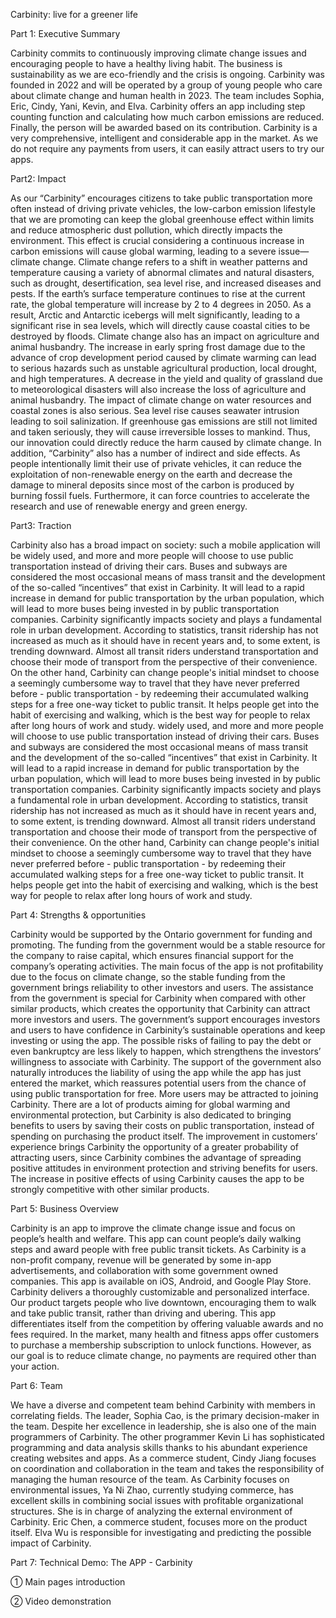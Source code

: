 Carbinity: live for a greener life


Part 1: Executive Summary 


Carbinity commits to continuously improving climate change issues and encouraging people to have a healthy living habit. The business is sustainability as we are eco-friendly and the crisis is ongoing. Carbinity was founded in 2022 and will be operated by a group of young people who care about climate change and human health in 2023. The team includes Sophia, Eric, Cindy, Yani, Kevin, and Elva. Carbinity offers an app including step counting function and calculating how much carbon emissions are reduced. Finally, the person will be awarded based on its contribution. Carbinity is a very comprehensive, intelligent and considerable app in the market. As we do not require any payments from users, it can easily attract users to try our apps. 



Part2: Impact 


As our “Carbinity” encourages citizens to take public transportation more often instead of driving private vehicles, the low-carbon emission lifestyle that we are promoting can keep the global greenhouse effect within limits and reduce atmospheric dust pollution, which directly impacts the environment. This effect is crucial considering a continuous increase in carbon emissions will cause global warming, leading to a severe issue—climate change. Climate change refers to a shift in weather patterns and temperature causing a variety of abnormal climates and natural disasters, such as drought, desertification, sea level rise, and increased diseases and pests. If the earth’s surface temperature continues to rise at the current rate, the global temperature will increase by 2 to 4 degrees in 2050. As a result, Arctic and Antarctic icebergs will melt significantly, leading to a significant rise in sea levels, which will directly cause coastal cities to be destroyed by floods. Climate change also has an impact on agriculture and animal husbandry. The increase in early spring frost damage due to the advance of crop development period caused by climate warming can lead to serious hazards such as unstable agricultural production, local drought, and high temperatures. A decrease in the yield and quality of grassland due to meteorological disasters will also increase the loss of agriculture and animal husbandry. The impact of climate change on water resources and coastal zones is also serious. Sea level rise causes seawater intrusion leading to soil salinization. If greenhouse gas emissions are still not limited and taken seriously, they will cause irreversible losses to mankind. Thus, our innovation could directly reduce the harm caused by climate change. In addition, “Carbinity” also has a number of indirect and side effects. As people intentionally limit their use of private vehicles, it can reduce the exploitation of non-renewable energy on the earth and decrease the damage to mineral deposits since most of the carbon is produced by burning fossil fuels. Furthermore, it can force countries to accelerate the research and use of renewable energy and green energy. 


Part3: Traction 


Carbinity also has a broad impact on society: such a mobile application will be widely used, and more and more people will choose to use public transportation instead of driving their cars. Buses and subways are considered the most occasional means of mass transit and the development of the so-called “incentives” that exist in Carbinity. It will lead to a rapid increase in demand for public transportation by the urban population, which will lead to more buses being invested in by public transportation companies. Carbinity significantly impacts society and plays a fundamental role in urban development. According to statistics, transit ridership has not increased as much as it should have in recent years and, to some extent, is trending downward. Almost all transit riders understand transportation and choose their mode of transport from the perspective of their convenience. On the other hand, Carbinity can change people's initial mindset to choose a seemingly cumbersome way to travel that they have never preferred before - public transportation - by redeeming their accumulated walking steps for a free one-way ticket to public transit. It helps people get into the habit of exercising and walking, which is the best way for people to relax after long hours of work and study. 
widely used, and more and more people will choose to use public transportation instead of driving their cars. Buses and subways are considered the most occasional means of mass transit and the development of the so-called “incentives” that exist in Carbinity. It will lead to a rapid increase in demand for public transportation by the urban population, which will lead to more buses being invested in by public transportation companies. Carbinity significantly impacts society and plays a fundamental role in urban development. According to statistics, transit ridership has not increased as much as it should have in recent years and, to some extent, is trending downward. Almost all transit riders understand transportation and choose their mode of transport from the perspective of their convenience. On the other hand, Carbinity can change people's initial mindset to choose a seemingly cumbersome way to travel that they have never preferred before - public transportation - by redeeming their accumulated walking steps for a free one-way ticket to public transit. It helps people get into the habit of exercising and walking, which is the best way for people to relax after long hours of work and study. 


Part 4: Strengths & opportunities 


Carbinity would be supported by the Ontario government for funding and promoting. The funding from the government would be a stable resource for the company to raise capital, which ensures financial support for the company’s operating activities. The main focus of the app is not profitability due to the focus on climate change, so the stable funding from the government brings reliability to other investors and users. The assistance from the government is special for Carbinity when compared with other similar products, which creates the opportunity that Carbinity can attract more investors and users. The government’s support encourages investors and users to have confidence in Carbinity’s sustainable operations and keep investing or using the app. The possible risks of failing to pay the debt or even bankruptcy are less likely to happen, which strengthens the investors’ willingness to associate with Carbinity. The support of the government also naturally introduces the liability of using the app while the app has just entered the market, which reassures potential users from the chance of using public transportation for free. More users may be attracted to joining Carbinity. There are a lot of products aiming for global warming and environmental protection, but Carbinity is also dedicated to bringing benefits to users by saving their costs on public transportation, instead of spending on purchasing the product itself. The improvement in customers’ experience brings Carbinity the opportunity of a greater probability of attracting users, since Carbinity combines the advantage of spreading positive attitudes in environment protection and striving benefits for users. The increase in positive effects of using Carbinity causes the app to be strongly competitive with other similar products. 


Part 5: Business Overview 


Carbinity is an app to improve the climate change issue and focus on people’s health and welfare. This app can count people’s daily walking steps and award people with free public transit tickets. As Carbinity is a non-profit company, revenue will be generated by some in-app advertisements, and collaboration with some government owned companies. This app is available on iOS, Android, and Google Play Store. Carbinity delivers a thoroughly customizable and personalized interface. Our product targets people who live downtown, encouraging them to walk and take public transit, rather than driving and ubering. This app differentiates itself from the competition by offering valuable awards and no fees required. In the market, many health and fitness apps offer customers to purchase a membership subscription to unlock functions. However, as our goal is to reduce climate change, no payments are required other than your action. 


Part 6: Team 


We have a diverse and competent team behind Carbinity with members in correlating fields. 
The leader, Sophia Cao, is the primary decision-maker in the team. Despite her excellence in leadership, she is also one of the main programmers of Carbinity. 
The other programmer Kevin Li has sophisticated programming and data analysis skills thanks to his abundant experience creating websites and apps. 
As a commerce student, Cindy Jiang focuses on coordination and collaboration in the team and takes the responsibility of managing the human resource of the team. 
As Carbinity focuses on environmental issues, Ya Ni Zhao, currently studying commerce, has excellent skills in combining social issues with profitable organizational structures. She is in charge of analyzing the external environment of Carbinity. 
Eric Chen, a commerce student, focuses more on the product itself. 
Elva Wu is responsible for investigating and predicting the possible impact of Carbinity.








Part 7: Technical Demo: The APP - Carbinity


① Main pages introduction


② Video demonstration
